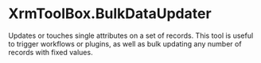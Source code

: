 # XrmToolBox.BulkDataUpdater
Updates or touches single attributes on a set of records.  This tool is useful to trigger workflows or plugins, as well as bulk updating any number of records with fixed values.
